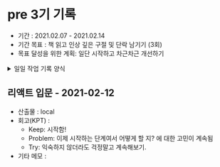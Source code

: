 # pre 3기 기록 
- 기간 : 2021.02.07 - 2021.02.14
- 기간 목표 : 책 읽고 인상 깊은 구절 및 단락 남기기 (3회)
- 목표 달성을 위한 계획: 일단 시작하고 차근차근 개선하기

<details><summary>일일 작업 기록 양식</summary>
양식 1. KPT  

## 작업 내용 - 작업일
- 산출물(commit url,블로그 주소,...) : 
- 회고(KPT) :
  - Keep (만족,지속):
  - Problem(불편,개선 필요):
  - Try(problem 해결책/ 당장 실행 가능한 action item && 실행 여부를 다음 회고때 확인 가능): 
- 기타 메모 : 

양식 2. [5Fs](http://egloos.zum.com/agile/v/4122099)

## 작업 내용 - 작업일
- 산출물(commit url,블로그 주소,...) : 
- 회고(5Fs) :
  - 사실 (Facts) :
  - 느낌 (Feeling) :
  - 배운 점 (Findings)
  - 미래의 행동계획 (Future / action item): 
  - 피드백 (Feedback / 스크럼 기간 동안 Future 실행 후, 주간회고 직전 항목 채우기):
- 기타 메모 : 

</details>

## 리액트 입문 - 2021-02-12
- 산출물 : local
- 회고(KPT) :
  - Keep: 시작함!
  - Problem: 이제 시작하는 단계여서 어떻게 할 지? 에 대한 고민이 계속됨
  - Try: 익숙하지 않더라도 걱정말고 계속해보기.
- 기타 메모 : 
